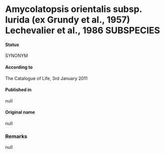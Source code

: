 # Amycolatopsis orientalis subsp. lurida (ex Grundy et al., 1957) Lechevalier et al., 1986 SUBSPECIES

#### Status
SYNONYM

#### According to
The Catalogue of Life, 3rd January 2011

#### Published in
null

#### Original name
null

### Remarks
null